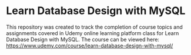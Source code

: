 # Learn Database Design with MySQL
This repository was created to track the completion of course topics and assignments covered in Udemy online learning platform class for Learn Database Design with MySQL. The course can be viewed here: https://www.udemy.com/course/learn-database-design-with-mysql/
